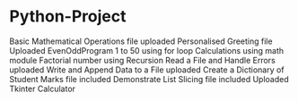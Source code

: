 # Python-Project
Basic Mathematical Operations file uploaded
Personalised Greeting file Uploaded
EvenOddProgram
1 to 50 using for loop
Calculations using math module
Factorial number using Recursion
Read a File and Handle Errors uploaded 
Write and Append Data to a File uploaded
 Create a Dictionary of Student Marks file included
 Demonstrate List Slicing file included
 Uploaded Tkinter Calculator

